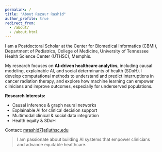 ```yaml
---
permalink: /
title: "About Rezaur Rashid"
author_profile: true
redirect_from: 
  - /about/
  - /about.html
---
```


<!-- ![Profile Picture](/images/picture/profile.jpg){: style="width:140px;float:right; margin-left:20px; border-radius:50%;"} -->

I am a Postdoctoral Scholar at the Center for Biomedical Informatics (CBMI), Department of Pediatrics, College of Medicine, University of Tennessee Health Science Center (UTHSC), Memphis.

My research focuses on **AI-driven healthcare analytics**, including causal modeling, explainable AI, and social determinants of health (SDoH). I develop computational methods to understand and predict interruptions in cancer radiation therapy, and explore how machine learning can empower clinicians and improve outcomes, especially for underserved populations.

**Research Interests:**
- Causal inference & graph neural networks
- Explainable AI for clinical decision support
- Multimodal clinical & social data integration
- Health equity & SDoH

Contact: [mrashid7[at]uthsc.edu](mailto:mrashid7@uthsc.edu)

> I am passionate about building AI systems that empower clinicians and advance equitable healthcare.

